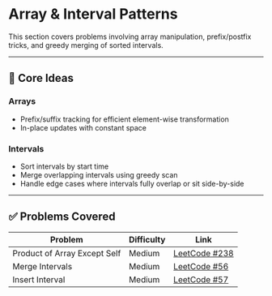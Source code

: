 # Array & Interval Patterns

This section covers problems involving array manipulation, prefix/postfix tricks, and greedy merging of sorted intervals.

---

## 🧠 Core Ideas

### Arrays
- Prefix/suffix tracking for efficient element-wise transformation
- In-place updates with constant space

### Intervals
- Sort intervals by start time
- Merge overlapping intervals using greedy scan
- Handle edge cases where intervals fully overlap or sit side-by-side

---

## ✅ Problems Covered

| Problem | Difficulty | Link |
|--------|------------|------|
| Product of Array Except Self | Medium | [LeetCode #238](https://leetcode.com/problems/product-of-array-except-self/) |
| Merge Intervals | Medium | [LeetCode #56](https://leetcode.com/problems/merge-intervals/) |
| Insert Interval | Medium | [LeetCode #57](https://leetcode.com/problems/insert-interval/) |
